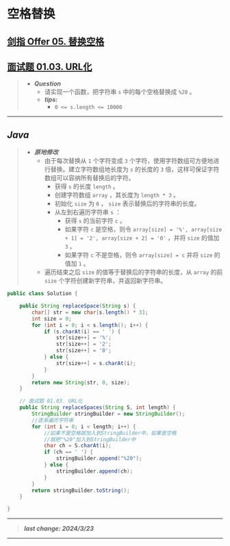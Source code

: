 # 空格替换

## [剑指 Offer 05. 替换空格](https://leetcode.cn/problems/ti-huan-kong-ge-lcof/)

## [面试题 01.03. URL化](https://leetcode.cn/problems/string-to-url-lcci/)

> - ***Question***
>   - 请实现一个函数，把字符串 `s` 中的每个空格替换成 `%20` 。
>   - ***tips:***
>     - `0 <= s.length <= 10000`

---

## *Java*

> - ***原地修改***
>   - 由于每次替换从 `1` 个字符变成 `3` 个字符，使用字符数组可方便地进行替换。建立字符数组地长度为 `s` 的长度的 `3` 倍，这样可保证字符数组可以容纳所有替换后的字符。
>     - 获得 `s` 的长度 `length` 。
>     - 创建字符数组 `array` ，其长度为 `length * 3` 。
>     - 初始化 `size` 为 `0` ， `size` 表示替换后的字符串的长度。
>     - 从左到右遍历字符串 `s` ：
>       - 获得 `s` 的当前字符 `c` 。
>       - 如果字符 `c` 是空格，则令 `array[size] = '%', array[size + 1] = '2', array[size + 2] = '0'` ，并将 `size` 的值加 `3` 。
>       - 如果字符 `c` 不是空格，则令 `array[size] = c` 并将 `size` 的值加 `1` 。
>   - 遍历结束之后 `size` 的值等于替换后的字符串的长度，从 `array` 的前 `size` 个字符创建新字符串，并返回新字符串。

```java
public class Solution {

    public String replaceSpace(String s) {
        char[] str = new char[s.length() * 3];
        int size = 0;
        for (int i = 0; i < s.length(); i++) {
            if (s.charAt(i) == ' ') {
                str[size++] = '%';
                str[size++] = '2';
                str[size++] = '0';
            } else {
                str[size++] = s.charAt(i);
            }
        }
        return new String(str, 0, size);
    }

    // 面试题 01.03. URL化
    public String replaceSpaces(String S, int length) {
        StringBuilder stringBuilder = new StringBuilder();
        //逐渐遍历字符串
        for (int i = 0; i < length; i++) {
            //如果不是空格就加入到StringBuilder中，如果是空格
            //就把"%20"加入到StringBuilder中
            char ch = S.charAt(i);
            if (ch == ' ') {
                stringBuilder.append("%20");
            } else {
                stringBuilder.append(ch);
            }
        }
        return stringBuilder.toString();
    }

}
```

---

> ***last change: 2024/3/23***

---
